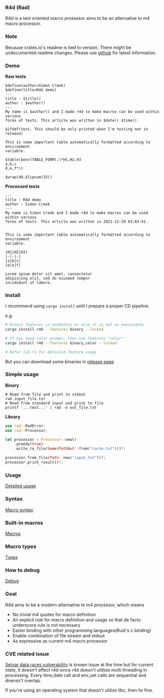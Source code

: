 ### R4d (Rad)

R4d is a text oriented macro prosessor aims to be an alternative to m4 macro
processor.

### Note

Because crates.io's readme is tied to version. There might be undocumented
readme changes. Please use [github](https://github.com/simhyeon/r4d) for
latest information.

### Demo

**Raw texts**
```text
$define(author=Simon Creek)
$define(title=R4d demo)
---
title : $title()
author : $author()
---
My name is $author() and I made r4d to make macros can be used within various
forms of texts. This article was written in $date() $time().

$ifdef(test, This should be only printed when I'm testing not in release)

This is some important table automatically formatted according to environment
variable.

$table($env(TABLE_FORM),\*H1,H2,H3
a,b,c
d,e,f*\)

$wrap(40,$lipsum(15))
```
**Processed texts**
```
---
title : R4d demo
author : Simon Creek
---
My name is Simon Creek and I made r4d to make macros can be used within various
forms of texts. This article was written in 2021-12-29 03:03:41.


This is some important table automatically formatted according to environment
variable.

|H1|H2|H3|
|-|-|-|
|a|b|c|
|d|e|f|

Lorem ipsum dolor sit amet, consectetur
adipiscing elit, sed do eiusmod tempor
incididunt ut labore.
```

### Install

I recommend using ```cargo install``` until I prepare a proper CD
pipeline.

e.g.

```bash
# Binary features is mandatory or else it is not an executable
cargo install r4d --features binary --locked

# If you need color prompt, then use features "color"
cargo install r4d --features binary,color --locked

# Refer lib.rs for detailed feature usage

```

But you can download some binaries in [release
page](https://github.com/Simhyeon/r4d/releases)

### Simple usage

**Binary**
```
# Read from file and print to stdout 
rad input_file.txt
# Read from standard input and print to file
printf '...text...' | rad -o out_file.txt
```

**Library**
```rust
use rad::RadError;
use rad::Processor;

let processor = Processor::new()
    .greedy(true)
    .write_to_file(Some(PathBuf::from("cache.txt")))?;

processor.from_file(Path::new("input.txt"))?;
processor.print_result()?;
```

### Usage

[Detailed usage](./docs/usage.md)

### Syntax 

[Macro syntax](./docs/macro_syntax.md)

### Built-in macros

[Macros](./docs/macro_indices.md)

### Macro types

[Types](./docs/macro_types.md)

### How to debug

[Debug](./docs/debug.md)

### Goal

R4d aims to be a modern alternative to m4 processor, which means

- No trivial m4 quotes for macro definition
- An explicit rule for macro definition and usage so that de facto underscore
rule is not necessary
- Easier binding with other programming languages(Rust's c binding)
- Enable combination of file stream and stdout
- As expressive as current m4 macro processor

### CVE related issue

[Setvar data races
vulnerability](https://nvd.nist.gov/vuln/detail/CVE-2020-26235) is known issue
at the time but for current state, it doesn't affect r4d since r4d doesn't
utillize multi threading in processing. Every time,date call and env_set calls
are sequential and doensn't overlap.

If you're using an operating system that doesn't utilize libc, then its fine.
